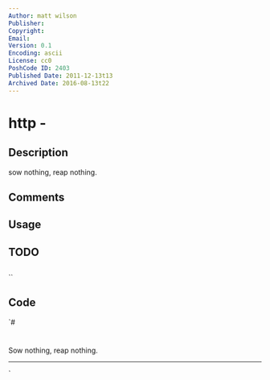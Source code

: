 ```yaml
---
Author: matt wilson
Publisher: 
Copyright: 
Email: 
Version: 0.1
Encoding: ascii
License: cc0
PoshCode ID: 2403
Published Date: 2011-12-13t13
Archived Date: 2016-08-13t22
---
```


# http - 

## Description

sow nothing, reap nothing.

## Comments



## Usage



## TODO



## 

``

## Code

`#
 #
 Sow nothing, reap nothing.
  
 -----------------------------------
`

